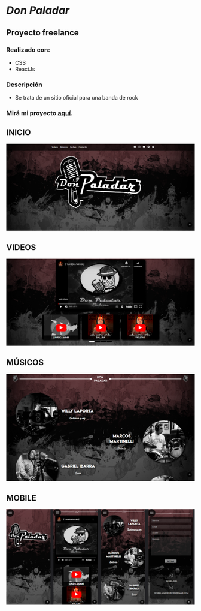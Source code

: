 # *Don Paladar*

## Proyecto freelance

### Realizado con:

- CSS
- ReactJs

### Descripción
* Se trata de un sitio oficial para una banda de rock

### Mirá mi proyecto [aquí].
[aquí]: https://youtu.be/f85gzKk4rv4

## INICIO
<img src = "./home.png" >

## VIDEOS
<img src = "./videos.png" >

## MÚSICOS
<img src = "./musicos.png" >

## MOBILE
<img src = "./responsive.png" >

